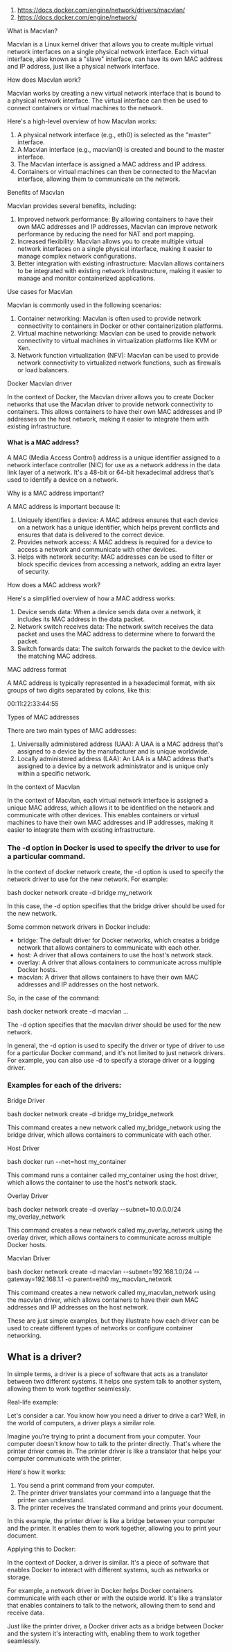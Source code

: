 1. https://docs.docker.com/engine/network/drivers/macvlan/
2. https://docs.docker.com/engine/network/

   
 What is Macvlan?

Macvlan is a Linux kernel driver that allows you to create multiple virtual network interfaces on a single physical network interface. Each virtual interface, also known as a "slave" interface, can have its own MAC address and IP address, just like a physical network interface.

How does Macvlan work?

Macvlan works by creating a new virtual network interface that is bound to a physical network interface. The virtual interface can then be used to connect containers or virtual machines to the network.

Here's a high-level overview of how Macvlan works:

1. A physical network interface (e.g., eth0) is selected as the "master" interface.
2. A Macvlan interface (e.g., macvlan0) is created and bound to the master interface.
3. The Macvlan interface is assigned a MAC address and IP address.
4. Containers or virtual machines can then be connected to the Macvlan interface, allowing them to communicate on the network.

Benefits of Macvlan

Macvlan provides several benefits, including:

1. Improved network performance: By allowing containers to have their own MAC addresses and IP addresses, Macvlan can improve network performance by reducing the need for NAT and port mapping.
2. Increased flexibility: Macvlan allows you to create multiple virtual network interfaces on a single physical interface, making it easier to manage complex network configurations.
3. Better integration with existing infrastructure: Macvlan allows containers to be integrated with existing network infrastructure, making it easier to manage and monitor containerized applications.

Use cases for Macvlan

Macvlan is commonly used in the following scenarios:

1. Container networking: Macvlan is often used to provide network connectivity to containers in Docker or other containerization platforms.
2. Virtual machine networking: Macvlan can be used to provide network connectivity to virtual machines in virtualization platforms like KVM or Xen.
3. Network function virtualization (NFV): Macvlan can be used to provide network connectivity to virtualized network functions, such as firewalls or load balancers.

Docker Macvlan driver

In the context of Docker, the Macvlan driver allows you to create Docker networks that use the Macvlan driver to provide network connectivity to containers. This allows containers to have their own MAC addresses and IP addresses on the host network, making it easier to integrate them with existing infrastructure.


#### What is a MAC address?

A MAC (Media Access Control) address is a unique identifier assigned to a network interface controller (NIC) for use as a network address in the data link layer of a network. It's a 48-bit or 64-bit hexadecimal address that's used to identify a device on a network.

Why is a MAC address important?

A MAC address is important because it:

1. Uniquely identifies a device: A MAC address ensures that each device on a network has a unique identifier, which helps prevent conflicts and ensures that data is delivered to the correct device.
2. Provides network access: A MAC address is required for a device to access a network and communicate with other devices.
3. Helps with network security: MAC addresses can be used to filter or block specific devices from accessing a network, adding an extra layer of security.

How does a MAC address work?

Here's a simplified overview of how a MAC address works:

1. Device sends data: When a device sends data over a network, it includes its MAC address in the data packet.
2. Network switch receives data: The network switch receives the data packet and uses the MAC address to determine where to forward the packet.
3. Switch forwards data: The switch forwards the packet to the device with the matching MAC address.

MAC address format

A MAC address is typically represented in a hexadecimal format, with six groups of two digits separated by colons, like this:

00:11:22:33:44:55

Types of MAC addresses

There are two main types of MAC addresses:

1. Universally administered address (UAA): A UAA is a MAC address that's assigned to a device by the manufacturer and is unique worldwide.
2. Locally administered address (LAA): An LAA is a MAC address that's assigned to a device by a network administrator and is unique only within a specific network.

In the context of Macvlan

In the context of Macvlan, each virtual network interface is assigned a unique MAC address, which allows it to be identified on the network and communicate with other devices. This enables containers or virtual machines to have their own MAC addresses and IP addresses, making it easier to integrate them with existing infrastructure.


### The -d option in Docker is used to specify the driver to use for a particular command.

In the context of docker network create, the -d option is used to specify the network driver to use for the new network. For example:

bash
docker network create -d bridge my_network

In this case, the -d option specifies that the bridge driver should be used for the new network.

Some common network drivers in Docker include:

- bridge: The default driver for Docker networks, which creates a bridge network that allows containers to communicate with each other.
- host: A driver that allows containers to use the host's network stack.
- overlay: A driver that allows containers to communicate across multiple Docker hosts.
- macvlan: A driver that allows containers to have their own MAC addresses and IP addresses on the host network.

So, in the case of the command:

bash
docker network create -d macvlan ...

The -d option specifies that the macvlan driver should be used for the new network.

In general, the -d option is used to specify the driver or type of driver to use for a particular Docker command, and it's not limited to just network drivers. For example, you can also use -d to specify a storage driver or a logging driver.


### Examples for each of the drivers:

Bridge Driver

bash
docker network create -d bridge my_bridge_network

This command creates a new network called my_bridge_network using the bridge driver, which allows containers to communicate with each other.

Host Driver

bash
docker run --net=host my_container

This command runs a container called my_container using the host driver, which allows the container to use the host's network stack.

Overlay Driver

bash
docker network create -d overlay --subnet=10.0.0.0/24 my_overlay_network

This command creates a new network called my_overlay_network using the overlay driver, which allows containers to communicate across multiple Docker hosts.

Macvlan Driver

bash
docker network create -d macvlan --subnet=192.168.1.0/24 --gateway=192.168.1.1 -o parent=eth0 my_macvlan_network

This command creates a new network called my_macvlan_network using the macvlan driver, which allows containers to have their own MAC addresses and IP addresses on the host network.

These are just simple examples, but they illustrate how each driver can be used to create different types of networks or configure container networking.


## What is a driver?

In simple terms, a driver is a piece of software that acts as a translator between two different systems. It helps one system talk to another system, allowing them to work together seamlessly.

Real-life example:

Let's consider a car. You know how you need a driver to drive a car? Well, in the world of computers, a driver plays a similar role.

Imagine you're trying to print a document from your computer. Your computer doesn't know how to talk to the printer directly. That's where the printer driver comes in. The printer driver is like a translator that helps your computer communicate with the printer.

Here's how it works:

1. You send a print command from your computer.
2. The printer driver translates your command into a language that the printer can understand.
3. The printer receives the translated command and prints your document.

In this example, the printer driver is like a bridge between your computer and the printer. It enables them to work together, allowing you to print your document.

Applying this to Docker:

In the context of Docker, a driver is similar. It's a piece of software that enables Docker to interact with different systems, such as networks or storage.

For example, a network driver in Docker helps Docker containers communicate with each other or with the outside world. It's like a translator that enables containers to talk to the network, allowing them to send and receive data.

Just like the printer driver, a Docker driver acts as a bridge between Docker and the system it's interacting with, enabling them to work together seamlessly.

